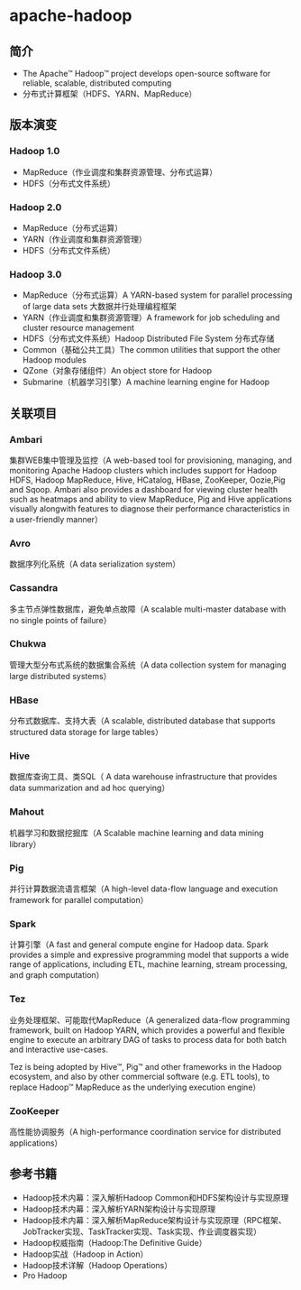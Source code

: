 # apache-hadoop

## 简介

- The Apache™ Hadoop™ project develops open-source software for reliable, scalable, distributed computing
- 分布式计算框架（HDFS、YARN、MapReduce）

## 版本演变

### Hadoop 1.0

- MapReduce（作业调度和集群资源管理、分布式运算）
- HDFS（分布式文件系统）

### Hadoop 2.0

- MapReduce（分布式运算）
- YARN（作业调度和集群资源管理）
- HDFS（分布式文件系统）

### Hadoop 3.0

- MapReduce（分布式运算）A YARN-based system for parallel processing of large data sets 大数据并行处理编程框架
- YARN（作业调度和集群资源管理）A framework for job scheduling and cluster resource management
- HDFS（分布式文件系统）Hadoop Distributed File System 分布式存储
- Common（基础公共工具）The common utilities that support the other Hadoop modules
- QZone（对象存储组件）An object store for Hadoop
- Submarine（机器学习引擎）A machine learning engine for Hadoop

## 关联项目

### Ambari

集群WEB集中管理及监控（A web-based tool for provisioning, managing, and monitoring Apache Hadoop clusters which includes support for Hadoop HDFS, Hadoop MapReduce, Hive, HCatalog, HBase, ZooKeeper, Oozie,Pig and Sqoop. Ambari also provides a dashboard for viewing cluster health such as heatmaps and ability to view MapReduce, Pig and Hive applications visually alongwith features to diagnose their performance characteristics in a user-friendly manner）

### Avro

数据序列化系统（A data serialization system）

### Cassandra

多主节点弹性数据库，避免单点故障（A scalable multi-master database with no single points of failure）

### Chukwa

管理大型分布式系统的数据集合系统（A data collection system for managing large distributed systems）

### HBase

分布式数据库、支持大表（A scalable, distributed database that supports structured data storage for large tables）

### Hive

数据库查询工具、类SQL（ A data warehouse infrastructure that provides data summarization and ad hoc querying）

### Mahout

机器学习和数据挖掘库（A Scalable machine learning and data mining library）

### Pig

并行计算数据流语言框架（A high-level data-flow language and execution framework for parallel computation）

### Spark

计算引擎（A fast and general compute engine for Hadoop data. Spark provides a simple and expressive programming model that supports a wide range of applications, including ETL, machine learning, stream processing, and graph computation）

### Tez

业务处理框架、可能取代MapReduce（A generalized data-flow programming framework, built on Hadoop YARN, which provides a powerful and flexible engine to execute an arbitrary DAG of tasks to process data for both batch and interactive use-cases.

Tez is being adopted by Hive™, Pig™ and other frameworks in the Hadoop ecosystem, and also by other commercial software (e.g. ETL tools), to replace Hadoop™ MapReduce as the underlying execution engine）

### ZooKeeper

高性能协调服务（A high-performance coordination service for distributed applications）

## 参考书籍

- Hadoop技术内幕：深入解析Hadoop Common和HDFS架构设计与实现原理
- Hadoop技术内幕：深入解析YARN架构设计与实现原理
- Hadoop技术内幕：深入解析MapReduce架构设计与实现原理（RPC框架、JobTracker实现、TaskTracker实现、Task实现、作业调度器实现）
- Hadoop权威指南（Hadoop:The Definitive Guide）
- Hadoop实战（Hadoop in Action）
- Hadoop技术详解（Hadoop Operations）
- Pro Hadoop
